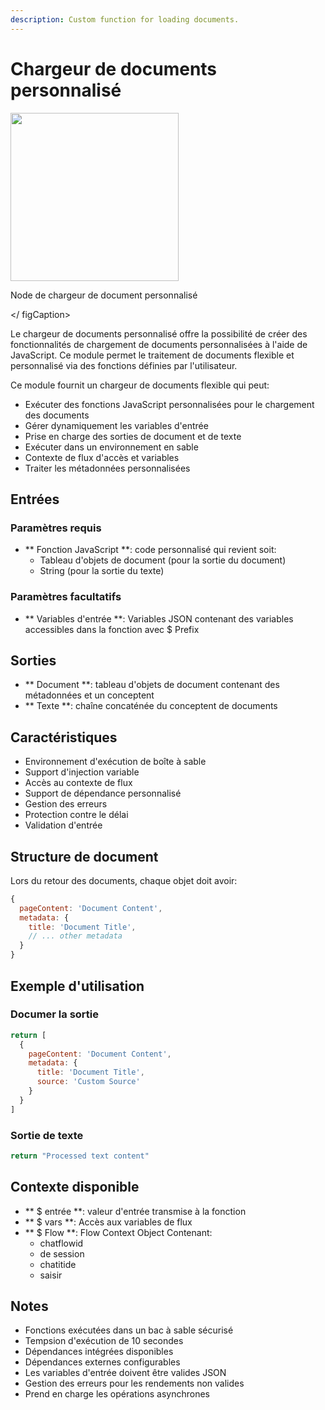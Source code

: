 ```yaml
---
description: Custom function for loading documents.
---
```


# Chargeur de documents personnalisé

<gigne> <img src = "../../../. GitBook / Assets / Image_Custom-Wocher (1) .png" alt = "" width = "269"> <figcaption> <p> Node de chargeur de document personnalisé </p> </ figCaption> </pigucial>

Le chargeur de documents personnalisé offre la possibilité de créer des fonctionnalités de chargement de documents personnalisées à l'aide de JavaScript. Ce module permet le traitement de documents flexible et personnalisé via des fonctions définies par l'utilisateur.

Ce module fournit un chargeur de documents flexible qui peut:
- Exécuter des fonctions JavaScript personnalisées pour le chargement des documents
- Gérer dynamiquement les variables d'entrée
- Prise en charge des sorties de document et de texte
- Exécuter dans un environnement en sable
- Contexte de flux d'accès et variables
- Traiter les métadonnées personnalisées

## Entrées

### Paramètres requis
- ** Fonction JavaScript **: code personnalisé qui revient soit:
  - Tableau d'objets de document (pour la sortie du document)
  - String (pour la sortie du texte)

### Paramètres facultatifs
- ** Variables d'entrée **: Variables JSON contenant des variables accessibles dans la fonction avec $ Prefix

## Sorties

- ** Document **: tableau d'objets de document contenant des métadonnées et un conceptent
- ** Texte **: chaîne concaténée du conceptent de documents

## Caractéristiques
- Environnement d'exécution de boîte à sable
- Support d'injection variable
- Accès au contexte de flux
- Support de dépendance personnalisé
- Gestion des erreurs
- Protection contre le délai
- Validation d'entrée

## Structure de document
Lors du retour des documents, chaque objet doit avoir:
```javascript
{
  pageContent: 'Document Content',
  metadata: {
    title: 'Document Title',
    // ... other metadata
  }
}
```

## Exemple d'utilisation

### Documer la sortie
```javascript
return [
  {
    pageContent: 'Document Content',
    metadata: {
      title: 'Document Title',
      source: 'Custom Source'
    }
  }
]
```

### Sortie de texte
```javascript
return "Processed text content"
```

## Contexte disponible
- ** $ entrée **: valeur d'entrée transmise à la fonction
- ** $ vars **: Accès aux variables de flux
- ** $ Flow **: Flow Context Object Contenant:
  - chatflowid
  - de session
  - chatitide
  - saisir

## Notes
- Fonctions exécutées dans un bac à sable sécurisé
- Tempsion d'exécution de 10 secondes
- Dépendances intégrées disponibles
- Dépendances externes configurables
- Les variables d'entrée doivent être valides JSON
- Gestion des erreurs pour les rendements non valides
- Prend en charge les opérations asynchrones
